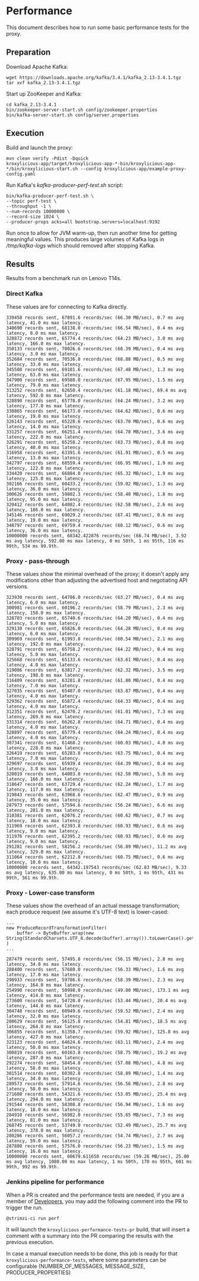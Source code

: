 # Performance

This document describes how to run some basic performance tests for the proxy.

## Preparation

Download Apache Kafka:

```shell
wget https://downloads.apache.org/kafka/3.4.1/kafka_2.13-3.4.1.tgz
tar xvf kafka_2.13-3.4.1.tgz
```

Start up ZooKeeper and Kafka:

```shell
cd kafka_2.13-3.4.1
bin/zookeeper-server-start.sh config/zookeeper.properties
bin/kafka-server-start.sh config/server.properties
```

## Execution

Build and launch the proxy:

```shell
mvn clean verify -Pdist -Dquick
kroxylicious-app/target/kroxylicious-app-*-bin/kroxylicious-app-*/bin/kroxylicious-start.sh --config kroxylicious-app/example-proxy-config.yaml
```

Run Kafka's _kafka-producer-perf-test.sh_ script:

```shell
bin/kafka-producer-perf-test.sh \
--topic perf-test \
--throughput -1 \
--num-records 10000000 \
--record-size 1024 \
--producer-props acks=all bootstrap.servers=localhost:9192
```

Run once to allow for JVM warm-up, then run another time for getting meaningful values.
This produces large volumes of Kafka logs in _/tmp/kafka-logs_ which should removed after stopping Kafka.

## Results

Results from a benchmark run on Lenovo T14s.

### Direct Kafka

These values are for connecting to Kafka directly.

```
339458 records sent, 67891.6 records/sec (66.30 MB/sec), 0.7 ms avg latency, 41.0 ms max latency.
340690 records sent, 68138.0 records/sec (66.54 MB/sec), 0.4 ms avg latency, 8.0 ms max latency.
328872 records sent, 65774.4 records/sec (64.23 MB/sec), 3.0 ms avg latency, 166.0 ms max latency.
350133 records sent, 70026.6 records/sec (68.39 MB/sec), 0.4 ms avg latency, 3.0 ms max latency.
352684 records sent, 70536.8 records/sec (68.88 MB/sec), 0.5 ms avg latency, 33.0 ms max latency.
345508 records sent, 69101.6 records/sec (67.48 MB/sec), 1.3 ms avg latency, 63.0 ms max latency.
347900 records sent, 69580.0 records/sec (67.95 MB/sec), 1.5 ms avg latency, 79.0 ms max latency.
313252 records sent, 62650.4 records/sec (61.18 MB/sec), 69.4 ms avg latency, 592.0 ms max latency.
328890 records sent, 65778.0 records/sec (64.24 MB/sec), 3.2 ms avg latency, 177.0 ms max latency.
330865 records sent, 66173.0 records/sec (64.62 MB/sec), 0.6 ms avg latency, 19.0 ms max latency.
326143 records sent, 65228.6 records/sec (63.70 MB/sec), 0.6 ms avg latency, 14.0 ms max latency.
331257 records sent, 66251.4 records/sec (64.70 MB/sec), 3.6 ms avg latency, 222.0 ms max latency.
326291 records sent, 65258.2 records/sec (63.73 MB/sec), 0.8 ms avg latency, 40.0 ms max latency.
316958 records sent, 63391.6 records/sec (61.91 MB/sec), 0.5 ms avg latency, 13.0 ms max latency.
342797 records sent, 68559.4 records/sec (66.95 MB/sec), 1.9 ms avg latency, 122.0 ms max latency.
334420 records sent, 66884.0 records/sec (65.32 MB/sec), 1.9 ms avg latency, 125.0 ms max latency.
302166 records sent, 60433.2 records/sec (59.02 MB/sec), 1.3 ms avg latency, 36.0 ms max latency.
300626 records sent, 59802.3 records/sec (58.40 MB/sec), 1.8 ms avg latency, 95.0 ms max latency.
320412 records sent, 64082.4 records/sec (62.58 MB/sec), 2.6 ms avg latency, 186.0 ms max latency.
345146 records sent, 69029.2 records/sec (67.41 MB/sec), 0.6 ms avg latency, 19.0 ms max latency.
348797 records sent, 69759.4 records/sec (68.12 MB/sec), 0.6 ms avg latency, 36.0 ms max latency.
10000000 records sent, 68342.422876 records/sec (66.74 MB/sec), 3.92 ms avg latency, 592.00 ms max latency, 0 ms 50th, 1 ms 95th, 116 ms 99th, 534 ms 99.9th.
```

### Proxy - pass-through

These values show the minimal overhead of the proxy; it doesn't apply any modifications
other than adjusting the advertised host and negotiating API versions.

```
323930 records sent, 64786.0 records/sec (63.27 MB/sec), 0.4 ms avg latency, 6.0 ms max latency.
300981 records sent, 60196.2 records/sec (58.79 MB/sec), 2.3 ms avg latency, 158.0 ms max latency.
328703 records sent, 65740.6 records/sec (64.20 MB/sec), 0.4 ms avg latency, 5.0 ms max latency.
329130 records sent, 65826.0 records/sec (64.28 MB/sec), 0.4 ms avg latency, 6.0 ms max latency.
309969 records sent, 61993.8 records/sec (60.54 MB/sec), 2.1 ms avg latency, 192.0 ms max latency.
328791 records sent, 65758.2 records/sec (64.22 MB/sec), 0.4 ms avg latency, 5.0 ms max latency.
325668 records sent, 65133.6 records/sec (63.61 MB/sec), 0.4 ms avg latency, 4.0 ms max latency.
319086 records sent, 63817.2 records/sec (62.32 MB/sec), 3.5 ms avg latency, 198.0 ms max latency.
316409 records sent, 63281.8 records/sec (61.80 MB/sec), 0.4 ms avg latency, 7.0 ms max latency.
327035 records sent, 65407.0 records/sec (63.87 MB/sec), 0.4 ms avg latency, 4.0 ms max latency.
329362 records sent, 65872.4 records/sec (64.33 MB/sec), 0.4 ms avg latency, 4.0 ms max latency.
312351 records sent, 62470.2 records/sec (61.01 MB/sec), 7.3 ms avg latency, 269.0 ms max latency.
331314 records sent, 66262.8 records/sec (64.71 MB/sec), 0.4 ms avg latency, 4.0 ms max latency.
328897 records sent, 65779.4 records/sec (64.24 MB/sec), 0.4 ms avg latency, 4.0 ms max latency.
307341 records sent, 61468.2 records/sec (60.03 MB/sec), 4.0 ms avg latency, 228.0 ms max latency.
326419 records sent, 65283.8 records/sec (63.75 MB/sec), 0.4 ms avg latency, 7.0 ms max latency.
329697 records sent, 65939.4 records/sec (64.39 MB/sec), 0.4 ms avg latency, 3.0 ms max latency.
320019 records sent, 64003.8 records/sec (62.50 MB/sec), 5.0 ms avg latency, 166.0 ms max latency.
318647 records sent, 63729.4 records/sec (62.24 MB/sec), 1.7 ms avg latency, 117.0 ms max latency.
319843 records sent, 63968.6 records/sec (62.47 MB/sec), 0.9 ms avg latency, 35.0 ms max latency.
287973 records sent, 57594.6 records/sec (56.24 MB/sec), 6.6 ms avg latency, 281.0 ms max latency.
310381 records sent, 62076.2 records/sec (60.62 MB/sec), 0.7 ms avg latency, 18.0 ms max latency.
311969 records sent, 62393.8 records/sec (60.93 MB/sec), 0.6 ms avg latency, 9.0 ms max latency.
311976 records sent, 62395.2 records/sec (60.93 MB/sec), 0.6 ms avg latency, 9.0 ms max latency.
291281 records sent, 58256.2 records/sec (56.89 MB/sec), 11.2 ms avg latency, 329.0 ms max latency.
311064 records sent, 62212.8 records/sec (60.75 MB/sec), 0.6 ms avg latency, 10.0 ms max latency.
10000000 records sent, 64342.197543 records/sec (62.83 MB/sec), 9.33 ms avg latency, 635.00 ms max latency, 0 ms 50th, 1 ms 95th, 431 ms 99th, 561 ms 99.9th.
```

### Proxy - Lower-case transform

These values show the overhead of an actual message transformation; each produce request
(we assume it's UTF-8 text) is lower-cased:

```
...
new ProduceRecordTransformationFilter(
    buffer -> ByteBuffer.wrap(new String(StandardCharsets.UTF_8.decode(buffer).array()).toLowerCase().getBytes(StandardCharsets.UTF_8))
)
...
```

```
287479 records sent, 57495.8 records/sec (56.15 MB/sec), 2.8 ms avg latency, 34.0 ms max latency.
288400 records sent, 57680.0 records/sec (56.33 MB/sec), 1.6 ms avg latency, 17.0 ms max latency.
298933 records sent, 59786.6 records/sec (58.39 MB/sec), 2.3 ms avg latency, 164.0 ms max latency.
254990 records sent, 50998.0 records/sec (49.80 MB/sec), 173.1 ms avg latency, 414.0 ms max latency.
273600 records sent, 54720.0 records/sec (53.44 MB/sec), 20.4 ms avg latency, 144.0 ms max latency.
304748 records sent, 60949.6 records/sec (59.52 MB/sec), 2.4 ms avg latency, 32.0 ms max latency.
280629 records sent, 56125.8 records/sec (54.81 MB/sec), 18.5 ms avg latency, 264.0 ms max latency.
306855 records sent, 61358.7 records/sec (59.92 MB/sec), 125.8 ms avg latency, 427.0 ms max latency.
323123 records sent, 64624.6 records/sec (63.11 MB/sec), 2.4 ms avg latency, 50.0 ms max latency.
300819 records sent, 60163.8 records/sec (58.75 MB/sec), 19.2 ms avg latency, 287.0 ms max latency.
292274 records sent, 58454.8 records/sec (57.08 MB/sec), 4.8 ms avg latency, 58.0 ms max latency.
301514 records sent, 60302.8 records/sec (58.89 MB/sec), 1.4 ms avg latency, 34.0 ms max latency.
289573 records sent, 57914.6 records/sec (56.56 MB/sec), 2.8 ms avg latency, 58.0 ms max latency.
271608 records sent, 54321.6 records/sec (53.05 MB/sec), 25.4 ms avg latency, 294.0 ms max latency.
291544 records sent, 58308.8 records/sec (56.94 MB/sec), 1.6 ms avg latency, 18.0 ms max latency.
284910 records sent, 56982.0 records/sec (55.65 MB/sec), 7.3 ms avg latency, 81.0 ms max latency.
268745 records sent, 53749.0 records/sec (52.49 MB/sec), 25.7 ms avg latency, 378.0 ms max latency.
280286 records sent, 56057.2 records/sec (54.74 MB/sec), 2.7 ms avg latency, 59.0 ms max latency.
287880 records sent, 57576.0 records/sec (56.23 MB/sec), 1.5 ms avg latency, 16.0 ms max latency.
10000000 records sent, 60679.611650 records/sec (59.26 MB/sec), 25.00 ms avg latency, 1080.00 ms max latency, 1 ms 50th, 170 ms 95th, 601 ms 99th, 992 ms 99.9th.

```

### Jenkins pipeline for performance

When a PR is created and the performance tests are needed, if you are a member of
[Developers](https://github.com/orgs/kroxylicious/teams/developers), you may add the following comment into the PR to trigger the run.

```
@strimzi-ci run perf
```

It will launch the `kroxylicious-performance-tests-pr` build, that will insert a comment with a summary into the PR comparing the results with the previous execution.

In case a manual execution needs to be done, this job is ready for that `kroxylicious-performance-tests`, where
some parameters can be configurable (NUMBER_OF_MESSAGES, MESSAGE_SIZE, PRODUCER_PROPERTIES)
